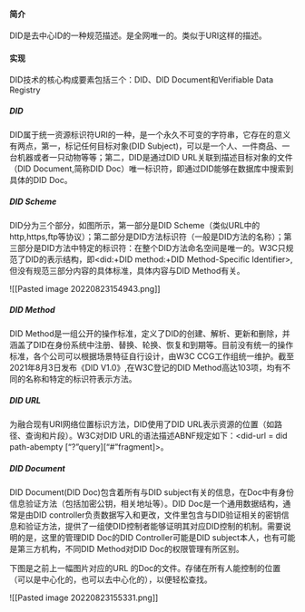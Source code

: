 #### 简介

DID是去中心ID的一种规范描述。是全网唯一的。类似于URI这样的描述。

#### 实现

DID技术的核心构成要素包括三个：DID、DID Document和Verifiable Data Registry

##### DID

DID属于统一资源标识符URI的一种，是一个永久不可变的字符串，它存在的意义有两点，第一，标记任何目标对象(DID Subject)，可以是一个人、一件商品、一台机器或者一只动物等等；第二，DID是通过DID URL关联到描述目标对象的文件（DID Document,简称DID Doc）唯一标识符，即通过DID能够在数据库中搜索到具体的DID Doc。

##### DID Scheme

DID分为三个部分，如图所示，第一部分是DID Scheme（类似URL中的http,https,ftp等协议）；第二部分是DID方法标识符（一般是DID方法的名称）；第三部分是DID方法中特定的标识符：在整个DID方法命名空间是唯一的。W3C只规范了DID的表示结构，即<did:+DID method:+DID Method-Specific Identifier>,但没有规范三部分内容的具体标准，具体内容与DID Method有关。

![[Pasted image 20220823154943.png]]

##### DID Method

DID Method是一组公开的操作标准，定义了DID的创建、解析、更新和删除，并涵盖了DID在身份系统中注册、替换、轮换、恢复和到期等。目前没有统一的操作标准，各个公司可以根据场景特征自行设计，由W3C CCG工作组统一维护。截至2021年8月3日发布《DID V1.0》,在W3C登记的DID Method高达103项，均有不同的名称和特定的标识符表示方法。

##### DID URL

为融合现有URI网络位置标识方法，DID使用了DID URL表示资源的位置（如路径、查询和片段）。W3C对DID URL的语法描述ABNF规定如下：<did-url = did path-abempty \[“?”query\]\[“#”fragment\]>。

##### DID Document

DID Document(DID Doc)包含着所有与DID subject有关的信息，在Doc中有身份信息验证方法（包括加密公钥，相关地址等）。DID Doc是一个通用数据结构，通常是由DID controller负责数据写入和更改，文件里包含与DID验证相关的密钥信息和验证方法，提供了一组使DID控制者能够证明其对应DID控制的机制。需要说明的是，这里的管理DID Doc的DID Controller可能是DID subject本人，也有可能是第三方机构，不同DID Method对DID Doc的权限管理有所区别。

下图是之前上一幅图片对应的URL 的Doc的文件。存储在所有人能控制的位置（可以是中心化的，也可以去中心化的），以便轻松查找。


![[Pasted image 20220823155331.png]]


